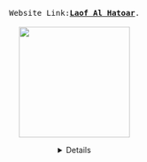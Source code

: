 

  <p align="center">
  <br>
  <samp>
    Website Link:<b><a rel="nofollow noopener noreferrer" target="_blank" href="https://ltdreamorgil.wordpress.com/">Laof Al Hatoar</a></b>.
  </samp>
  <br>
  <br>
   <img src="https://ltdreamorgil.files.wordpress.com/2021/05/d79cd7a2d795d7a3-d7a2d79c-d794d7aad795d790d7a8-1-e1622734347812.png" width="200"/>
  </p>
  
  <details align="center">

 
  Building a website for the association using WordPress platform.
  Participante: 
  <br>
  
 Idan Kelman -idankelman - designer <br>
 Elad David  - eladdavid5  -project manager <br> 
 Ofek Zada -ofekzada  -programmer <br>
 Inbar Shmaya - inbarshmaya - programmer <br>

  </details>
